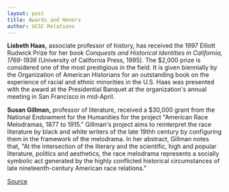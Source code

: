 ```yaml
---
layout: post
title: Awards and Honors
author: UCSC Relations
---
```


**Lisbeth Haas,** associate professor of history, has received the 1997 Elliott Rudwick Prize for her book _Conquests and Historical Identities in California, 1769-1936_ (University of California Press, 1995). The $2,000 prize is considered one of the most prestigious in the field. It is given biennially by the Organization of American Historians for an outstanding book on the experience of racial and ethnic minorities in the U.S. Haas was presented with the award at the Presidential Banquet at the organization's annual meeting in San Francisco in mid-April.

**Susan Gillman,** professor of literature, received a $30,000 grant from the National Endowment for the Humanities for the project "American Race Melodramas, 1877 to 1915." Gillman's project aims to reinterpret the race literature by black and white writers of the late 19thh century by configuring them in the framework of the melodrama. In her abstract, Gillman notes that, "At the intersection of the literary and the scientific, high and popular literature, politics and aesthetics, the race melodrama represents a socially symbolic act generated by the highly conflicted historical circumstances of late nineteenth-century American race relations."

[Source](http://www1.ucsc.edu/oncampus/currents/97-05-26/awards.htm "Permalink to Awards and Honors: 05-26-97")
